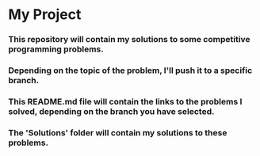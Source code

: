 # My Project
### This repository will contain my solutions to some competitive programming problems.
### Depending on the topic of the problem, I'll push it to a specific branch.
### This README.md file will contain the links to the problems I solved, depending on the branch you have selected.
### The 'Solutions' folder will contain my solutions to these problems.
